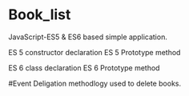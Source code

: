 # Book_list
JavaScript-ES5 & ES6 based simple application.

ES 5 constructor declaration
ES 5 Prototype method

ES 6 class declaration
ES 6 Prototype method

#Event Deligation methodlogy used to delete books. 

